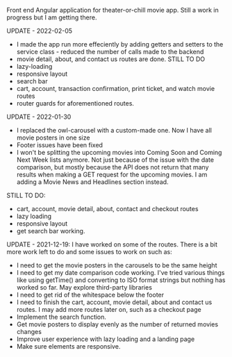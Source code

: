 Front end Angular application for theater-or-chill movie app. Still a work in progress but I am getting there. 

UPDATE - 2022-02-05
  - I made the app run more effeciently by adding getters and setters to the service class - reduced the number of calls made to the backend
  - movie detail, about, and contact us routes are done.
STILL TO DO
  - lazy-loading
  - responsive layout
  - search bar
  - cart, account, transaction confirmation, print ticket, and watch movie routes
  - router guards for aforementioned routes.

UPDATE - 2022-01-30
 - I replaced the owl-carousel with a custom-made one. Now I have all movie posters in one size
 - Footer issues have been fixed
 - I won't be splitting the upcoming movies into Coming Soon and Coming Next Week lists anymore. Not just because of the issue with the date comparison, but mostly because the API
   does not return that many results when making a GET request for the upcoming movies. I am adding a Movie News and Headlines section instead.
   
  STILL TO DO: 
 - cart, account, movie detail, about, contact and checkout routes
 - lazy loading
 - responsive layout
 - get search bar working.

UPDATE - 2021-12-19: 
I have worked on some of the routes. There is a bit more work left to do and some issues to work on such as:
  - I need to get the movie posters in the carousels to be the same height 
  - I need to get my date comparison code working. I've tried various things like using getTime() and converting to ISO format strings but nothing has worked so far. May explore         third-party libraries
  - I need to get rid of the whitespace below the footer
  - I need to finish the cart, account, movie detail, about and contact us routes. I may add more routes later on, such as a checkout page
  - Implement the search function.
  - Get movie posters to display evenly as the number of returned movies changes
  - Improve user experience with lazy loading and a landing page
  - Make sure elements are responsive.
